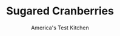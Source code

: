 ---
layout: ../../layouts/MarkdownPostLayout.astro
title: Sugared Cranberries
author: America's Test Kitchen
pubDate: 2023-03-15
description: "Sugared cranberries make the perfect addition to any holiday table."
image_url: https://res.cloudinary.com/hksqkdlah/image/upload/ar_1:1,c_fill,dpr_2.0,f_auto,fl_lossy.progressive.strip_profile,g_faces:auto,q_auto:low,w_344/SFS_CranberryGingerAppleTart-69_sq6ubg
tags: ["Side Dishes","Fruit","Thanksgiving"]
calories: 1041
protein: 
carbohydrates: 33
fats: 
fiber: 
ingredients: ["¾ cup (5¼ ounces), sugar, plus ½ cup for rolling","¾ cup, water","6 ounces (1½ cups), frozen cranberries"]
serves: 8
time: "15 minutes, plus 1½ hours cooling and drying"
instructions: ["Bring ¾ cup sugar and water to bare simmer in medium saucepan over medium heat, stirring to dissolve sugar. Off heat, stir in cranberries. Let cranberries and syrup cool completely, about 30 minutes, stirring occasionally. (Cranberries in syrup can be refrigerated for up to 2 days.)","Place remaining ½ cup sugar in shallow dish. Drain cranberries (reserve syrup for another use). Pat cranberries dry with paper towels. Working in batches, roll cranberries in sugar and transfer to paper towel–lined large plate or rimmed baking sheet. Let stand at room temperature to dry, about 1 hour, before serving."]
nutrition: ["18 mg Potassium, K","2 mg Phosphorus, P","2 mg Calcium, Ca","1 mg Magnesium, Mg","1 mg Sodium, Na","2 mg Vitamin C, total ascorbic acid","31 g Sugars, total","1 µg Vitamin K (phylloquinone)","40 g Water","33 g Carbohydrate, by difference","130 kcal Energy","31 g Sugars, added","1041 calories"]
notes: "The sugared cranberries can be stored at room temperature (uncovered to preserve their crunchy coating) for up to 24 hours. If you need to cover them, add a little extra sugar first to absorb moisture."
---